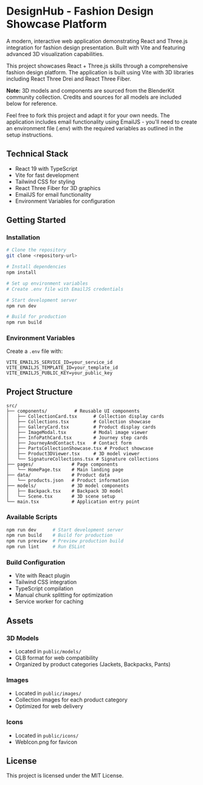 # DesignHub - Fashion Design Showcase Platform

A modern, interactive web application demonstrating React and Three.js integration for fashion design presentation. Built with Vite and featuring advanced 3D visualization capabilities.

This project showcases React + Three.js skills through a comprehensive fashion design platform. The application is built using Vite with 3D libraries including React Three Drei and React Three Fiber.

**Note:** 3D models and components are sourced from the BlenderKit community collection. Credits and sources for all models are included below for reference.

Feel free to fork this project and adapt it for your own needs. The application includes email functionality using EmailJS - you'll need to create an environment file (.env) with the required variables as outlined in the setup instructions.

## Technical Stack

- React 19 with TypeScript
- Vite for fast development
- Tailwind CSS for styling
- React Three Fiber for 3D graphics
- EmailJS for email functionality
- Environment Variables for configuration

## Getting Started

### Installation

```bash
# Clone the repository
git clone <repository-url>

# Install dependencies
npm install

# Set up environment variables
# Create .env file with EmailJS credentials

# Start development server
npm run dev

# Build for production
npm run build
```

### Environment Variables

Create a `.env` file with:

```env
VITE_EMAILJS_SERVICE_ID=your_service_id
VITE_EMAILJS_TEMPLATE_ID=your_template_id
VITE_EMAILJS_PUBLIC_KEY=your_public_key
```

## Project Structure

```
src/
├── components/          # Reusable UI components
│   ├── CollectionCard.tsx      # Collection display cards
│   ├── Collections.tsx         # Collection showcase
│   ├── GalleryCard.tsx         # Product display cards
│   ├── ImageModal.tsx          # Modal image viewer
│   ├── InfoPathCard.tsx        # Journey step cards
│   ├── JourneyAndContact.tsx   # Contact form
│   ├── PartsCollectionShowcase.tsx # Product showcase
│   ├── Product3DViewer.tsx     # 3D model viewer
│   └── SignatureCollections.tsx # Signature collections
├── pages/              # Page components
│   └── HomePage.tsx    # Main landing page
├── data/               # Product data
│   └── products.json   # Product information
├── models/             # 3D model components
│   ├── Backpack.tsx    # Backpack 3D model
│   └── Scene.tsx       # 3D scene setup
└── main.tsx            # Application entry point
```

### Available Scripts

```bash
npm run dev      # Start development server
npm run build    # Build for production
npm run preview  # Preview production build
npm run lint     # Run ESLint
```

### Build Configuration

- Vite with React plugin
- Tailwind CSS integration
- TypeScript compilation
- Manual chunk splitting for optimization
- Service worker for caching

## Assets

### 3D Models

- Located in `public/models/`
- GLB format for web compatibility
- Organized by product categories (Jackets, Backpacks, Pants)

### Images

- Located in `public/images/`
- Collection images for each product category
- Optimized for web delivery

### Icons

- Located in `public/icons/`
- WebIcon.png for favicon

## License

This project is licensed under the MIT License.
